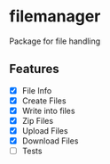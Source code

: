 # filemanager

Package for file handling

## Features
- [x] File Info
- [x] Create Files
- [x] Write into files
- [x] Zip Files
- [x] Upload Files
- [x] Download Files
- [ ] Tests
